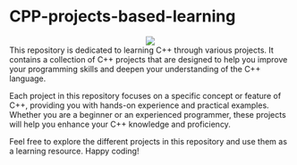 # CPP-projects-based-learning
<div  align = "center">
<img src = "https://img.shields.io/badge/C++-Solutions-blue.svg?style=flat&logo=c%2B%2B">
</div>
This repository is dedicated to learning C++ through various projects. It contains a collection of C++ projects that are designed to help you improve your programming skills and deepen your understanding of the C++ language.

Each project in this repository focuses on a specific concept or feature of C++, providing you with hands-on experience and practical examples. Whether you are a beginner or an experienced programmer, these projects will help you enhance your C++ knowledge and proficiency.

Feel free to explore the different projects in this repository and use them as a learning resource. Happy coding!
